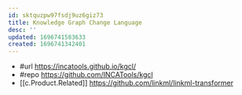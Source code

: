 ```yaml
---
id: sktquzpw97fsdj9uz6giz73
title: Knowledge Graph Change Language
desc: ''
updated: 1696741583633
created: 1696741342401
---
```


- #url https://incatools.github.io/kgcl/
- #repo https://github.com/INCATools/kgcl
- [[c.Product.Related]] https://github.com/linkml/linkml-transformer